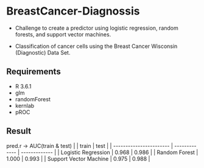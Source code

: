 # BreastCancer-Diagnossis
- Challenge to create a predictor using logistic regression, random forests, and support vector machines.

- Classification of cancer cells using the Breast Cancer Wisconsin (Diagnostic) Data Set.

## Requirements
- R 3.6.1 
- glm
- randomForest
- kernlab
- pROC

## Result
pred.r -> AUC(train & test)
|                         |     train     |     test      | 
| ----------------------- | ------------- | ------------- |
|  Logistic Regression    |     0.968     |     0.986     |
|       Random Forest     |     1.000     |     0.993     |
| Support Vector Machine  |     0.975     |     0.988     |

